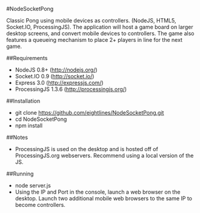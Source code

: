 #NodeSocketPong

Classic Pong using mobile devices as controllers. (NodeJS, HTML5, Socket.IO, ProcessingJS). The application will host a game board on larger desktop screens, and convert mobile devices to controllers. The game also features a queueing mechanism to place 2+ players in line for the next game. 

##Requirements
- NodeJS 0.8+ (http://nodejs.org/)
- Socket.IO 0.9 (http://socket.io/)
- Express 3.0 (http://expressjs.com/)
- ProcessingJS 1.3.6 (http://processingjs.org/)

##Installation
- git clone https://github.com/eightlines/NodeSocketPong.git
- cd NodeSocketPong
- npm install

##Notes
- ProcessingJS is used on the desktop and is hosted off of ProcessingJS.org webservers. Recommend using a local version of the JS. 

##Running
- node server.js
- Using the IP and Port in the console, launch a web browser on the desktop. Launch two additional mobile web browsers to the same IP to become controllers.
